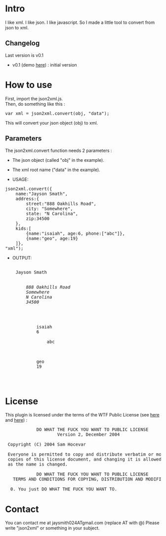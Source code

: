 # Intro
I like xml. I like json. I like javascript.
So I made a little tool to convert from json to xml.

## Changelog
Last version is v0.1  
*  v0.1 (demo [here](http://dev.federalbureauofinhumanity.org/json2xml/v0.1/)) : initial version

# How to use
First, import the json2xml.js.  
Then, do something like this : 
<pre>var xml = json2xml.convert(obj, "data");</pre>
This will convert your json object (obj) to xml.

## Parameters

The json2xml.convert function needs 2 parameters :  
*  The json object (called "obj" in the example).  
*  The xml root name ("data" in the example).

* USAGE:
<pre>
json2xml.convert({
	name:"Jayson Smath", 
	address:{
		street:"888 Oakhills Road",
		city: "Somewhere",
		state: "N Carolina",
		zip:34500
	}, 
	kids:[
		{name:"isaiah", age:6, phone:["abc"]},
		{name:"geo", age:19}
	]},
"xml");
</pre>

* OUTPUT:
<pre>
<xml>
	<name>Jayson Smath</name>
	<address>
		<street>888 Oakhills Road</street>
		<city>Somewhere</city>
		<state>N Carolina</state>
		<zip>34500</zip>
	</address>
	<kids>
		<item>
			<name>isaiah</name>
			<age>6</age>
			<phone>
				<item>abc</item>
			</phone>
		</item>
		<item>
			<name>geo</name>
			<age>19</age>
		</item>
	</kids>
</xml>
</pre>
# License
This plugin is licensed under the terms of the WTF Public License (see [here](http://en.wikipedia.org/wiki/WTFPL) and [here](http://sam.zoy.org/wtfpl/)) :
<pre>
            DO WHAT THE FUCK YOU WANT TO PUBLIC LICENSE 
                    Version 2, December 2004 

 Copyright (C) 2004 Sam Hocevar <sam@hocevar.net> 

 Everyone is permitted to copy and distribute verbatim or modified 
 copies of this license document, and changing it is allowed as long 
 as the name is changed. 

            DO WHAT THE FUCK YOU WANT TO PUBLIC LICENSE 
   TERMS AND CONDITIONS FOR COPYING, DISTRIBUTION AND MODIFICATION 

  0. You just DO WHAT THE FUCK YOU WANT TO. 
</pre>

# Contact
You can contact me at jaysmith024ATgmail.com
(replace AT with @) Please write "json2xml" or something in your subject.